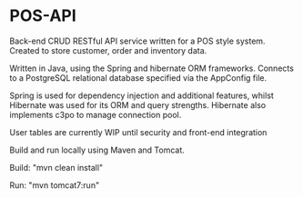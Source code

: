 # POS-API

Back-end CRUD RESTful API service written for a POS style system. Created to store customer, order and inventory data.

Written in Java, using the Spring and hibernate ORM frameworks. Connects to a PostgreSQL relational database specified via the AppConfig file. 

Spring is used for dependency injection and additional features, whilst Hibernate was used for its ORM and query strengths. Hibernate also implements c3po to manage connection pool.

User tables are currently WIP until security and front-end integration

Build and run locally using Maven and Tomcat.

Build: "mvn clean install"

Run: "mvn tomcat7:run"

